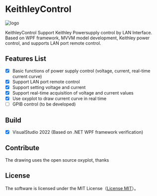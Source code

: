 # KeithleyControl

![logo](/Themes/favicon.ico)

KeithleyControl Support Keithley Powersupply control by LAN Interface.
Based on WPF framework, MVVM model development, Keithley power control, and supports LAN port remote control.


## Features List

- [x] Basic functions of power supply control (voltage, current, real-time current curve)
- [x] Support LAN port remote control
- [x] Support setting voltage and current
- [x] Support real-time acquisition of voltage and current values
- [x] Use oxyplot to draw current curve in real time
- [ ] GPIB control (to be developed)

## Build

- [x] VisualStudio 2022 (Based on .NET WPF framework verification)

## Contribute

The drawing uses the open source oxyplot, thanks

## License

The software is licensed under the MIT License（[License MIT](./LICENSE)）。
